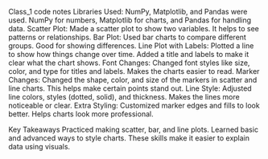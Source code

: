 Class_1 code notes
Libraries Used: NumPy, Matplotlib, and Pandas were used. NumPy for numbers, Matplotlib for charts, and Pandas for handling data.
Scatter Plot: Made a scatter plot to show two variables. It helps to see patterns or relationships.
Bar Plot: Used bar charts to compare different groups. Good for showing differences.
Line Plot with Labels: Plotted a line to show how things change over time. Added a title and labels to make it clear what the chart shows.
Font Changes: Changed font styles like size, color, and type for titles and labels. Makes the charts easier to read.
Marker Changes: Changed the shape, color, and size of the markers in scatter and line charts. This helps make certain points stand out.
Line Style: Adjusted line colors, styles (dotted, solid), and thickness. Makes the lines more noticeable or clear.
Extra Styling: Customized marker edges and fills to look better. Helps charts look more professional.

Key Takeaways
Practiced making scatter, bar, and line plots.
Learned basic and advanced ways to style charts.
These skills make it easier to explain data using visuals.
